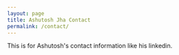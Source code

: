 ```yaml
---
layout: page
title: Ashutosh Jha Contact
permalink: /contact/
---
```


This is for Ashutosh's contact information like his linkedin.

